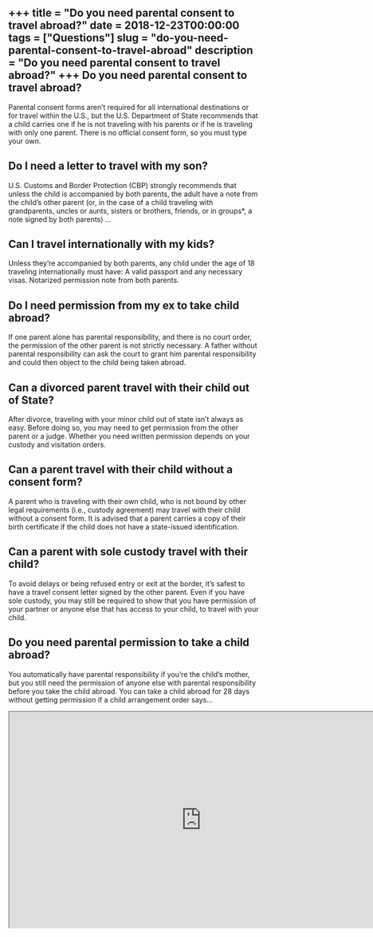 +++
title = "Do you need parental consent to travel abroad?"
date = 2018-12-23T00:00:00
tags = ["Questions"]
slug = "do-you-need-parental-consent-to-travel-abroad"
description = "Do you need parental consent to travel abroad?"
+++
Do you need parental consent to travel abroad?
----------------------------------------------

Parental consent forms aren’t required for all international destinations or for travel within the U.S., but the U.S. Department of State recommends that a child carries one if he is not traveling with his parents or if he is traveling with only one parent. There is no official consent form, so you must type your own.

Do I need a letter to travel with my son?
-----------------------------------------

U.S. Customs and Border Protection (CBP) strongly recommends that unless the child is accompanied by both parents, the adult have a note from the child’s other parent (or, in the case of a child traveling with grandparents, uncles or aunts, sisters or brothers, friends, or in groups\*, a note signed by both parents) …

Can I travel internationally with my kids?
------------------------------------------

Unless they’re accompanied by both parents, any child under the age of 18 traveling internationally must have: A valid passport and any necessary visas. Notarized permission note from both parents.

Do I need permission from my ex to take child abroad?
-----------------------------------------------------

If one parent alone has parental responsibility, and there is no court order, the permission of the other parent is not strictly necessary. A father without parental responsibility can ask the court to grant him parental responsibility and could then object to the child being taken abroad.

Can a divorced parent travel with their child out of State?
-----------------------------------------------------------

After divorce, traveling with your minor child out of state isn’t always as easy. Before doing so, you may need to get permission from the other parent or a judge. Whether you need written permission depends on your custody and visitation orders.

Can a parent travel with their child without a consent form?
------------------------------------------------------------

A parent who is traveling with their own child, who is not bound by other legal requirements (i.e., custody agreement) may travel with their child without a consent form. It is advised that a parent carries a copy of their birth certificate if the child does not have a state-issued identification.

Can a parent with sole custody travel with their child?
-------------------------------------------------------

To avoid delays or being refused entry or exit at the border, it’s safest to have a travel consent letter signed by the other parent. Even if you have sole custody, you may still be required to show that you have permission of your partner or anyone else that has access to your child, to travel with your child.

Do you need parental permission to take a child abroad?
-------------------------------------------------------

You automatically have parental responsibility if you’re the child’s mother, but you still need the permission of anyone else with parental responsibility before you take the child abroad. You can take a child abroad for 28 days without getting permission if a child arrangement order says…

<iframe allow="accelerometer; autoplay; clipboard-write; encrypted-media; gyroscope; picture-in-picture" allowfullscreen="" class="__youtube_prefs__  epyt-is-override  no-lazyload" data-no-lazy="1" data-origheight="433" data-origwidth="770" data-skipgform_ajax_framebjll="" height="433" id="_ytid_80823" loading="lazy" src="https://www.youtube.com/embed/oRYMSaNulXo?enablejsapi=1&autoplay=0&cc_load_policy=0&cc_lang_pref=&iv_load_policy=1&loop=0&modestbranding=0&rel=1&fs=1&playsinline=0&autohide=2&theme=dark&color=red&controls=1&" title="YouTube player" width="770"></iframe>